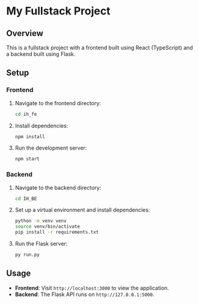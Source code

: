 # My Fullstack Project

## Overview

This is a fullstack project with a frontend built using React (TypeScript) and a backend built using Flask.

## Setup

### Frontend

1. Navigate to the frontend directory:
    ```bash
    cd ih_fe
    ```

2. Install dependencies:
    ```bash
    npm install
    ```

3. Run the development server:
    ```bash
    npm start
    ```

### Backend

1. Navigate to the backend directory:
    ```bash
    cd IH_BE
    ```

2. Set up a virtual environment and install dependencies:
    ```bash
    python -m venv venv
    source venv/bin/activate
    pip install -r requirements.txt
    ```

3. Run the Flask server:
    ```bash
    py run.py
    ```

## Usage

- **Frontend**: Visit `http://localhost:3000` to view the application.
- **Backend**: The Flask API runs on `http://127.0.0.1:5000`.

